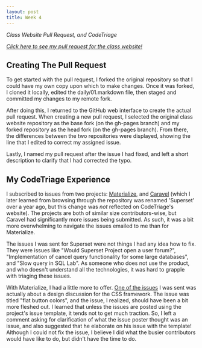 ```yaml
---
layout: post
title: Week 4
---
```


_Class Website Pull Request, and CodeTriage_

[_Click here to see my pull request for the class website!_](https://github.com/joannakl/cs480_s18/pull/61)

## Creating The Pull Request  

To get started with the pull request, I forked the original repository so that I could have my own copy upon which to make changes. Once it was forked, I cloned it locally, edited the daily/01.markdown file, then staged and committed my changes to my remote fork.  

After doing this, I returned to the GitHub web interface to create the actual pull request. When creating a new pull request, I selected the original class website repository as the base fork (on the gh-pages branch) and my forked repository as the head fork (on the gh-pages branch). From there, the differences between the two repositories were displayed, showing the line that I edited to correct my assigned issue.

Lastly, I named my pull request after the issue I had fixed, and left a short description to clarify that I had corrected the typo.  


## My CodeTriage Experience

I subscribed to issues from two projects: [Materialize](https://github.com/dogfalo/materialize), and [Caravel](https://github.com/apache/incubator-superset) (which I later learned from browsing through the repository was renamed 'Superset' over a year ago, but this change was _not_ reflected on CodeTriage's website). The projects are both of similar size contributors-wise, but Caravel had significantly more issues being submitted. As such, it was a bit more overwhelming to navigate the issues emailed to me than for Materialize.  

The issues I was sent for Superset were not things I had any idea how to fix. They were issues like "Would Superset Project open a user forum?", "Implementation of cancel query functionality for some large databases", and "Slow query in SQL Lab". As someone who does not use the product, and who doesn't understand all the technologies, it was hard to grapple with triaging these issues.  

With Materialize, I had a little more to offer. [One of the issues](https://github.com/Dogfalo/materialize/issues/5613) I was sent was actually about a design discussion for the CSS framework. The issue was titled "flat button colors", and the issue, I realized, should have been a bit more fleshed out. I learned that unless the issues are posted using the project's issue template, it tends not to get much traction. So, I left a comment asking for clarification of what the issue poster thought was an issue, and also suggested that he elaborate on his issue with the template! Although I could not fix the issue, I believe I did what the busier contributors would have like to do, but didn't have the time to do.
